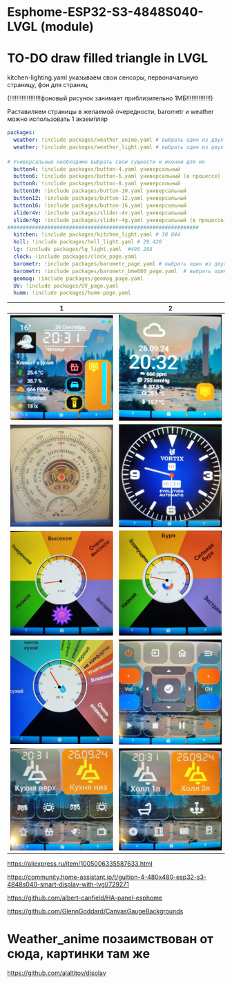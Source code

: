 # Esphome-ESP32-S3-4848S040-LVGL  (module)

# TO-DO draw filled triangle in LVGL

kitchen-lighting.yaml указываем свои сенсоры, первоначальную страницу, фон для страниц 

(!!!!!!!!!!!!!!!!!!фоновый рисунок занимает приблизительно 1МБ!!!!!!!!!!!!!!)


Раставиляем страницы в желаемой очередности, barometr и  weather можно использовать 1 экземпляр
```yaml
packages:
  weather: !include packages/weather_anime.yaml # выбрать один из двух weather 
  weather: !include packages/weather_light.yaml # выбрать один из двух weather

# Универсальные необходимо выбрать свои сущности и иконки для их
  button4: !include packages/button-4.yaml универсальный
  button6: !include packages/button-6.yaml универсальный (в процессе)
  button8: !include packages/button-8.yaml универсальный 
  button10: !include packages/button-10.yaml универсальный 
  button12: !include packages/button-12.yaml универсальный 
  button16: !include packages/button-16.yaml универсальный 
  slider4v: !include packages/slider-4v.yaml универсальный
  slider4g: !include packages/slider-4g.yaml универсальный (в процессе)
##############################################################
  kitchen: !include packages/kitchen_light.yaml # 30 844
  holl: !include packages/holl_light.yaml # 29 420
  lg: !include packages/lg_light.yaml  #495 288
  clock: !include packages/clock_page.yaml
  barometr: !include packages/barometr_page.yaml # выбрать один из двух barometr
  barometr: !include packages/barometr_bme680_page.yaml  # выбрать один из двух barometr
  geomag: !include packages/geomag_page.yaml
  UV: !include packages/UV_page.yaml
  humm: !include packages/humm-page.yaml
```

|  1                                                         | 2                                                         | 
|------------------------------------------------------------|-----------------------------------------------------------|
|  ![1](https://github.com/ananyevgv/Esphome-ESP32-S3-4848S040-LVGL/blob/main/img/weather_anime.jpg) | ![2](https://github.com/ananyevgv/Esphome-ESP32-S3-4848S040-LVGL/blob/main/img/weather.jpg) | 
|  ![1](https://github.com/ananyevgv/Esphome-ESP32-S3-4848S040-LVGL/blob/main/img/bar.jpg) | ![2](https://github.com/ananyevgv/Esphome-ESP32-S3-4848S040-LVGL/blob/main/img/clock.jpg) | 
|  ![1](https://github.com/ananyevgv/Esphome-ESP32-S3-4848S040-LVGL/blob/main/img/uv.jpg) | ![2](https://github.com/ananyevgv/Esphome-ESP32-S3-4848S040-LVGL/blob/main/img/geo.jpg) | 
|  ![1](https://github.com/ananyevgv/Esphome-ESP32-S3-4848S040-LVGL/blob/main/img/humm.jpg) | ![2](https://github.com/ananyevgv/Esphome-ESP32-S3-4848S040-LVGL/blob/main/img/lg.jpg) | 
|  ![1](https://github.com/ananyevgv/Esphome-ESP32-S3-4848S040-LVGL/blob/main/img/kith.jpg) | ![2](https://github.com/ananyevgv/Esphome-ESP32-S3-4848S040-LVGL/blob/main/img/holl.jpg) | 


https://aliexpress.ru/item/1005006335587633.html

https://community.home-assistant.io/t/guition-4-480x480-esp32-s3-4848s040-smart-display-with-lvgl/729271

https://github.com/albert-canfield/HA-panel-esphome

https://github.com/GlennGoddard/CanvasGaugeBackgrounds

# Weather_anime позаимствован от сюда, картинки там же
https://github.com/alaltitov/display
